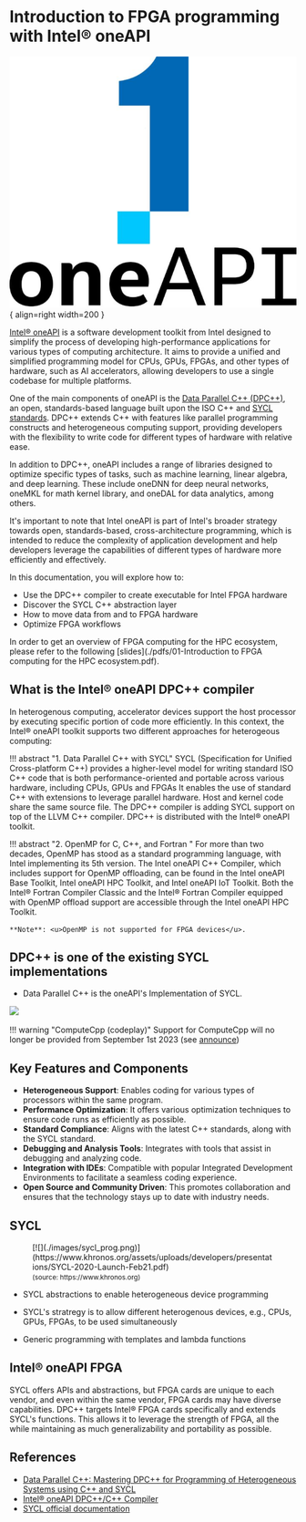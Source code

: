 # Introduction to FPGA programming with Intel® oneAPI

![](./images/Intel-oneAPI-logo-686x600.jpg){ align=right width=200 }

[Intel® oneAPI](https://www.intel.com/content/www/us/en/developer/tools/oneapi/toolkits.html#gs.3c0top) is a software development toolkit from Intel designed to simplify the process of developing high-performance applications for various types of computing architecture. It aims to provide a unified and simplified programming model for CPUs, GPUs, FPGAs, and other types of hardware, such as AI accelerators, allowing developers to use a single codebase for multiple platforms.

One of the main components of oneAPI is the [Data Parallel C++ (DPC++)](https://www.intel.com/content/www/us/en/developer/videos/dpc-part-1-introduction-to-new-programming-model.html#gs.3c0wb4), an open, standards-based language built upon the ISO C++ and [SYCL standards](https://www.khronos.org/sycl/). DPC++ extends C++ with features like parallel programming constructs and heterogeneous computing support, providing developers with the flexibility to write code for different types of hardware with relative ease.

In addition to DPC++, oneAPI includes a range of libraries designed to optimize specific types of tasks, such as machine learning, linear algebra, and deep learning. These include oneDNN for deep neural networks, oneMKL for math kernel library, and oneDAL for data analytics, among others.

It's important to note that Intel oneAPI is part of Intel's broader strategy towards open, standards-based, cross-architecture programming, which is intended to reduce the complexity of application development and help developers leverage the capabilities of different types of hardware more efficiently and effectively.

In this documentation, you will explore how to:

* Use the DPC++ compiler to create executable for Intel FPGA hardware
* Discover the SYCL C++ abstraction layer
* How to move data from and to FPGA hardware
* Optimize FPGA workflows

In order to get an overview of FPGA computing for the HPC ecosystem, please refer to the following [slides](./pdfs/01-Introduction to FPGA computing for the HPC ecosystem.pdf).


## What is the Intel® oneAPI DPC++ compiler

In heterogenous computing, accelerator devices support the host processor by executing specific portion of code more efficiently. In this context, the Intel® oneAPI toolkit supports two different approaches for heterogeous computing:


!!! abstract "1. Data Parallel C++ with SYCL" 
    SYCL (Specification for Unified Cross-platform C++) provides a higher-level model for writing standard ISO C++ code that is both performance-oriented and portable across various hardware, including CPUs, GPUs and FPGAs
    It enables the use of standard C++ with extensions to leverage parallel hardware. Host and kernel code share the same source file. The DPC++ compiler is adding SYCL support on top of the LLVM C++ compiler. DPC++ is distributed with the Intel® oneAPI toolkit.



!!! abstract "2. OpenMP for C, C++, and Fortran " 
    For more than two decades, OpenMP has stood as a standard programming language, with Intel implementing its 5th version. The Intel oneAPI C++ Compiler, which includes support for OpenMP offloading, can be found in the Intel oneAPI Base Toolkit, Intel oneAPI HPC Toolkit, and Intel oneAPI IoT Toolkit. Both the Intel® Fortran Compiler Classic and the Intel® Fortran Compiler equipped with OpenMP offload support are accessible through the Intel oneAPI HPC Toolkit. 

    **Note**: <u>OpenMP is not supported for FPGA devices</u>.

## DPC++ is one of the existing SYCL implementations

* Data Parallel C++ is the oneAPI's Implementation of SYCL.

![](https://www.khronos.org/assets/uploads/blogs/2020-05-sycl-landing-page-02.jpg)

!!! warning "ComputeCpp (codeplay)"
    Support for ComputeCpp will no longer be provided from September 1st 2023 (see [announce](https://codeplay.com/portal/news/2023/07/07/the-future-of-computecpp))

## Key Features and Components

* **Heterogeneous Support**: Enables coding for various types of processors within the same program.
* **Performance Optimization**: It offers various optimization techniques to ensure code runs as efficiently as possible.
* **Standard Compliance**: Aligns with the latest C++ standards, along with the SYCL standard.
* **Debugging and Analysis Tools**: Integrates with tools that assist in debugging and analyzing code.
* **Integration with IDEs**: Compatible with popular Integrated Development Environments to facilitate a seamless coding experience.
* **Open Source and Community Driven**: This promotes collaboration and ensures that the technology stays up to date with industry needs.

## SYCL 


<figure markdown>
[![](./images/sycl_prog.png)](https://www.khronos.org/assets/uploads/developers/presentations/SYCL-2020-Launch-Feb21.pdf)
  <figcaption><small>(source: https://www.khronos.org)</small></figcaption>
</figure>

* SYCL  abstractions to enable heterogeneous device programming

* SYCL's stratregy  is to allow different heterogenous devices, e.g., CPUs, GPUs, FPGAs, to be used simultaneously

* Generic programming with templates and lambda functions


## Intel® oneAPI FPGA

SYCL offers APIs and abstractions, but FPGA cards are unique to each vendor, and even within the same vendor, FPGA cards may have diverse capabilities. DPC++ targets Intel® FPGA cards specifically and extends SYCL's functions. This allows it to leverage the strength of FPGA, all the while maintaining as much generalizability and portability as possible.


## References

* [Data Parallel C++: Mastering DPC++ for Programming of Heterogeneous Systems using C++ and SYCL](https://link.springer.com/book/10.1007/978-1-4842-5574-2)
* [Intel® oneAPI DPC++/C++ Compiler](https://www.intel.com/content/www/us/en/developer/tools/oneapi/dpc-compiler.html#gs.3luom6) 
* [SYCL official documentation](https://www.khronos.org/sycl/)

